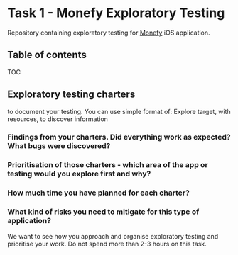 # Task 1 - Monefy Exploratory Testing

Repository containing exploratory testing for [Monefy](https://itunes.apple.com/us/app/monefy-money-manager/id1212024409?) iOS application.

## Table of contents

TOC

## Exploratory testing charters
to document your testing. You can use simple format of:
Explore target, with resources, to discover information

### Findings from your charters. Did everything work as expected? What bugs were discovered?

### Prioritisation of those charters - which area of the app or testing would you explore first and why?

### How much time you have planned for each charter?

### What kind of risks you need to mitigate for this type of application?

We want to see how you approach and organise exploratory testing and prioritise your work. Do not spend
more than 2-3 hours on this task.